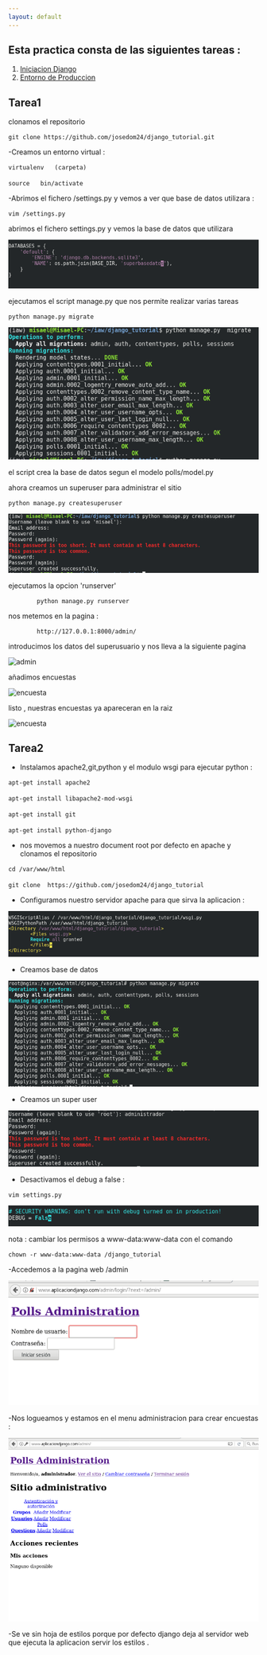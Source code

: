```yaml
---
layout: default
---
```


## Esta practica consta de las siguientes tareas :

1. [Iniciacion Django](#tarea1) 
2. [Entorno de Produccion](#tarea2) 


## Tarea1

clonamos el repositorio 

~~~
git clone https://github.com/josedom24/django_tutorial.git
~~~

-Creamos un entorno virtual : 
~~~
virtualenv   (carpeta) 

source   bin/activate
~~~

-Abrimos el fichero /settings.py y vemos a ver que base de datos utilizara :
~~~
vim /settings.py 
~~~

abrimos el fichero settings.py y vemos la base de datos que utilizara 

![bd](capturas/django_bd.png)
	

ejecutamos el script manage.py que nos permite realizar varias tareas 

	python manage.py migrate 

![bd_creada](capturas/django_crea_bd.png)

el script crea la base de datos segun el modelo polls/model.py

ahora creamos un superuser para administrar el sitio 

	python manage.py createsuperuser

![bd_creada](capturas/django_su.png)

ejecutamos la opcion 'runserver'
~~~
		python manage.py runserver
~~~
nos metemos en la pagina :
~~~
		http://127.0.0.1:8000/admin/ 
~~~
introducimos los datos del superusuario y nos lleva a la siguiente pagina 

![admin](capturas/django_admin)


añadimos encuestas 

![encuesta](capturas/django_encuesta)

listo , nuestras encuestas ya apareceran en la raiz 

![encuesta](capturas/django_vota)


## Tarea2


- Instalamos apache2,git,python  y el modulo wsgi para ejecutar python : 

~~~
apt-get install apache2 

apt-get install libapache2-mod-wsgi

apt-get install git

apt-get install python-django
~~~

- nos movemos a nuestro document root por defecto en apache y clonamos el repositorio 

~~~
cd /var/www/html

git clone  https://github.com/josedom24/django_tutorial
~~~

- Configuramos  nuestro servidor apache para que sirva la aplicacion :

![conf_apache](capturas/django_conf.png)


- Creamos base de datos 

![python_crea_db](capturas/django_bd_produccion.png)

- Creamos un super user 

![creando_admin](capturas/django_superuser_produccion.png)

- Desactivamos el debug a false : 

~~~
vim settings.py 
~~~

![debug_asi](capturas/django_debug.png)

nota : cambiar los permisos a www-data:www-data  con el comando 
~~~
chown -r www-data:www-data /django_tutorial
~~~

-Accedemos a la pagina web /admin

![amdinistrando_django](capturas/django_admin_apache.png)

-Nos logueamos y estamos en el menu administracion para crear encuestas :

![crea_encuestas_django](capturas/django_crea_encuestas.png)


-Se ve sin hoja de estilos porque por defecto django deja al servidor web que ejecuta la aplicacion servir los estilos . 
